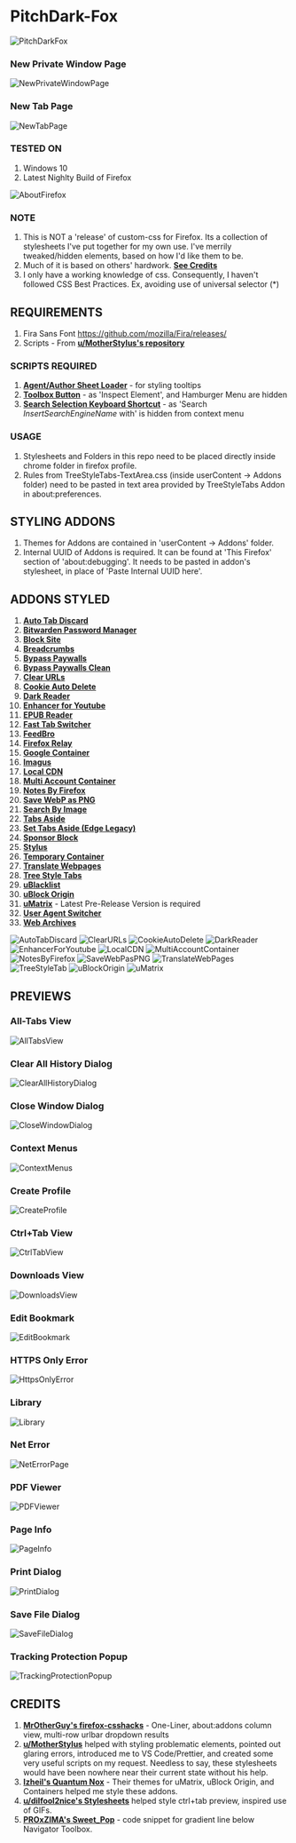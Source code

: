 # PitchDark-Fox

![PitchDarkFox](https://github.com/im-hm/PitchDark-Fox/blob/main/Previews/pitchdarkfox.gif)

### New Private Window Page

![NewPrivateWindowPage](https://github.com/im-hm/PitchDark-Fox/blob/main/Previews/NewPrivateWindowPage.png)

### New Tab Page

![NewTabPage](https://github.com/im-hm/PitchDark-Fox/blob/main/Previews/NewTabPage.png)

### TESTED ON

1. Windows 10
2. Latest Nighlty Build of Firefox

![AboutFirefox](https://github.com/im-hm/PitchDark-Fox/blob/main/Previews/AboutFirefox.png)

### NOTE

1. This is NOT a 'release' of custom-css for Firefox. Its a collection of stylesheets I've put together for my own use. I've merrily tweaked/hidden elements, based on how I'd like them to be.
2. Much of it is based on others' hardwork. [**See Credits**](https://github.com/im-hm/PitchDark-Fox/blob/main/README.md#credits)
3. I only have a working knowledge of css. Consequently, I haven't followed CSS Best Practices. Ex, avoiding use of universal selector (\*)

## REQUIREMENTS

1. Fira Sans Font https://github.com/mozilla/Fira/releases/
2. Scripts - From [**u/MotherStylus's repository**](https://github.com/aminomancer/uc.css.js)

### SCRIPTS REQUIRED

1. [**Agent/Author Sheet Loader**](https://github.com/aminomancer/uc.css.js/blob/master/script/userChrome_as_css_module.uc.js) - for styling tooltips
2. [**Toolbox Button**](https://github.com/aminomancer/uc.css.js/blob/master/script/atoolboxButton.uc.js) - as 'Inspect Element', and Hamburger Menu are hidden
3. [**Search Selection Keyboard Shortcut**](https://github.com/aminomancer/uc.css.js/blob/master/script/searchSelectionShortcut.uc.js) - as 'Search _InsertSearchEngineName_ with' is hidden from context menu

### USAGE

1. Stylesheets and Folders in this repo need to be placed directly inside chrome folder in firefox profile.
2. Rules from TreeStyleTabs-TextArea.css (inside userContent -> Addons folder) need to be pasted in text area provided by TreeStyleTabs Addon in about:preferences.

## STYLING ADDONS

1. Themes for Addons are contained in 'userContent -> Addons' folder.
2. Internal UUID of Addons is required. It can be found at 'This Firefox' section of 'about:debugging'. It needs to be pasted in addon's stylesheet, in place of 'Paste Internal UUID here'.

## ADDONS STYLED

1. [**Auto Tab Discard**](https://addons.mozilla.org/en-US/firefox/addon/auto-tab-discard/)
2. [**Bitwarden Password Manager**](https://addons.mozilla.org/en-US/firefox/addon/bitwarden-password-manager/)
3. [**Block Site**]()
4. [**Breadcrumbs**]()
5. [**Bypass Paywalls**]()
6. [**Bypass Paywalls Clean**](https://addons.mozilla.org/en-US/firefox/addon/bypass-paywalls-clean/)
7. [**Clear URLs**](https://addons.mozilla.org/en-US/firefox/addon/clearurls/)
8. [**Cookie Auto Delete**](https://addons.mozilla.org/en-US/firefox/addon/cookie-autodelete/)
9. [**Dark Reader**](https://addons.mozilla.org/en-US/firefox/addon/darkreader/)
10. [**Enhancer for Youtube**](https://addons.mozilla.org/en-US/firefox/addon/enhancer-for-youtube/)
11. [**EPUB Reader**]()
12. [**Fast Tab Switcher**]()
13. [**FeedBro**]()
14. [**Firefox Relay**]()
15. [**Google Container**]()
16. [**Imagus**]()
17. [**Local CDN**](https://addons.mozilla.org/en-US/firefox/addon/localcdn-fork-of-decentraleyes/)
18. [**Multi Account Container**](https://addons.mozilla.org/en-US/firefox/addon/multi-account-containers/)
19. [**Notes By Firefox**](https://addons.mozilla.org/en-US/firefox/addon/notes-by-firefox/)
20. [**Save WebP as PNG**](https://addons.mozilla.org/en-US/firefox/addon/save-webp-as-png-or-jpeg/)
21. [**Search By Image**]()
22. [**Tabs Aside**](https://addons.mozilla.org/en-GB/firefox/addon/tabs-aside/)
23. [**Set Tabs Aside (Edge Legacy)**]()
24. [**Sponsor Block**]()
25. [**Stylus**]()
26. [**Temporary Container**](https://addons.mozilla.org/en-US/firefox/addon/temporary-containers/)
27. [**Translate Webpages**](https://addons.mozilla.org/en-US/firefox/addon/traduzir-paginas-web/)
28. [**Tree Style Tabs**](https://addons.mozilla.org/en-US/firefox/addon/tree-style-tab/)
29. [**uBlacklist**]()
30. [**uBlock Origin**](https://addons.mozilla.org/en-US/firefox/addon/ublock-origin/)
31. [**uMatrix**](https://github.com/gorhill/uMatrix/releases) - Latest Pre-Release Version is required
32. [**User Agent Switcher**]()
33. [**Web Archives**]()

![AutoTabDiscard](https://github.com/im-hm/PitchDark-Fox/blob/main/Previews/addon_AutoTabDiscard.png)
![ClearURLs](https://github.com/im-hm/PitchDark-Fox/blob/main/Previews/addon_ClearURLs.png)
![CookieAutoDelete](https://github.com/im-hm/PitchDark-Fox/blob/main/Previews/addon_CookieAutoDelete.png)
![DarkReader](https://github.com/im-hm/PitchDark-Fox/blob/main/Previews/addon_DarkReader.png)
![EnhancerForYoutube](https://github.com/im-hm/PitchDark-Fox/blob/main/Previews/addon_EnhancerForYoutube.png)
![LocalCDN](https://github.com/im-hm/PitchDark-Fox/blob/main/Previews/addon_LocalCDN.png)
![MultiAccountContainer](https://github.com/im-hm/PitchDark-Fox/blob/main/Previews/addon_MultiAccountContainer.png)
![NotesByFirefox](https://github.com/im-hm/PitchDark-Fox/blob/main/Previews/addon_NotesByMozilla.png)
![SaveWebPasPNG](https://github.com/im-hm/PitchDark-Fox/blob/main/Previews/addon_SaveWebPasPNG.png)
![TranslateWebPages](https://github.com/im-hm/PitchDark-Fox/blob/main/Previews/addon_TranslateWebPages.png)
![TreeStyleTab](https://github.com/im-hm/PitchDark-Fox/blob/main/Previews/addon_TreeStyleTab.png)
![uBlockOrigin](https://github.com/im-hm/PitchDark-Fox/blob/main/Previews/addon_uBlockOrigin.png)
![uMatrix](https://github.com/im-hm/PitchDark-Fox/blob/main/Previews/addon_uMatrix.png)

## PREVIEWS

### All-Tabs View

![AllTabsView](https://github.com/im-hm/PitchDark-Fox/blob/main/Previews/AllTabsView.png)

### Clear All History Dialog

![ClearAllHistoryDialog](https://github.com/im-hm/PitchDark-Fox/blob/main/Previews/ClearAllHistoryDialog.png)

### Close Window Dialog

![CloseWindowDialog](https://github.com/im-hm/PitchDark-Fox/blob/main/Previews/CloseWindowDialog.png)

### Context Menus

![ContextMenus](https://github.com/im-hm/PitchDark-Fox/blob/main/Previews/ContextMenus.png)

### Create Profile

![CreateProfile](https://github.com/im-hm/PitchDark-Fox/blob/main/Previews/CreateProfile.png)

### Ctrl+Tab View

![CtrlTabView](https://github.com/im-hm/PitchDark-Fox/blob/main/Previews/Ctrl%2BTabView.png)

### Downloads View

![DownloadsView](https://github.com/im-hm/PitchDark-Fox/blob/main/Previews/DownloadsView.png)

### Edit Bookmark

![EditBookmark](https://github.com/im-hm/PitchDark-Fox/blob/main/Previews/EditBookmark.png)

### HTTPS Only Error

![HttpsOnlyError](https://github.com/im-hm/PitchDark-Fox/blob/main/Previews/HttpsOnlyError.png)

### Library

![Library](https://github.com/im-hm/PitchDark-Fox/blob/main/Previews/Library.png)

### Net Error

![NetErrorPage](https://github.com/im-hm/PitchDark-Fox/blob/main/Previews/NetErrorPage.png)

### PDF Viewer

![PDFViewer](https://github.com/im-hm/PitchDark-Fox/blob/main/Previews/PDFViewer.png)

### Page Info

![PageInfo](https://github.com/im-hm/PitchDark-Fox/blob/main/Previews/PageInfo.png)

### Print Dialog

![PrintDialog](https://github.com/im-hm/PitchDark-Fox/blob/main/Previews/PrintDialog.png)

### Save File Dialog

![SaveFileDialog](https://github.com/im-hm/PitchDark-Fox/blob/main/Previews/SaveFileDialog.png)

### Tracking Protection Popup

![TrackingProtectionPopup](https://github.com/im-hm/PitchDark-Fox/blob/main/Previews/TrackingProtectionPopup.png)

## CREDITS

1. [**MrOtherGuy's firefox-csshacks**](https://github.com/MrOtherGuy/firefox-csshacks) - One-Liner, about:addons column view, multi-row urlbar dropdown results
2. [**u/MotherStylus**](https://github.com/aminomancer/uc.css.js) helped with styling problematic elements, pointed out glaring errors, introduced me to VS Code/Prettier, and created some very useful scripts on my request. Needless to say, these stylesheets would have been nowhere near their current state without his help.
3. [**Izheil's Quantum Nox**](https://github.com/Izheil/Quantum-Nox-Firefox-Dark-Full-Theme/) - Their themes for uMatrix, uBlock Origin, and Containers helped me style these addons.
4. [**u/dilfool2nice's Stylesheets**](https://github.com/GrosBourrin/FIREFOX-BLUE-MOON/) helped style ctrl+tab preview, inspired use of GIFs.
5. [**PROxZIMA's Sweet_Pop**](https://github.com/PROxZIMA/Firefox-Theme/) - code snippet for gradient line below Navigator Toolbox.
